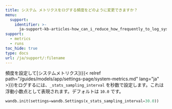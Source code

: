 ```yaml
---
title: システム メトリクスをログする頻度をどのように変更できますか？
menu:
  support:
    identifier: >-
      ja-support-kb-articles-how_can_i_reduce_how_frequently_to_log_system_metrics
support:
  - metrics
  - runs
toc_hide: true
type: docs
url: /ja/support/:filename
---
```

頻度を設定して[システムメトリクス]({{< relref path="/guides/models/app/settings-page/system-metrics.md" lang="ja" >}})をログするには、`_stats_sampling_interval` を秒数で設定します。これは浮動小数点として表現されます。デフォルトは `10.0` です。

```python
wandb.init(settings=wandb.Settings(x_stats_sampling_interval=30.0))
```